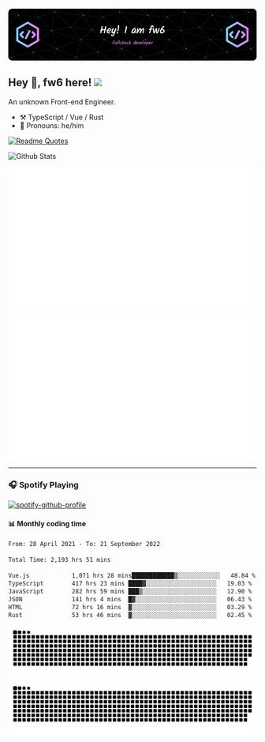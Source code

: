 ![Header](github-header-image.png)

## Hey 👋, fw6 here! <img src="https://github.githubassets.com/images/mona-whisper.gif" height="24" />


An unknown Front-end Engineer.

-   :hammer_and_pick: TypeScript / Vue / Rust
-   :man: Pronouns: he/him


[![Readme Quotes](https://quotes-github-readme.vercel.app/api?type=horizontal&theme=algolia)](https://github.com/piyushsuthar/github-readme-quotes)



![Github Stats](https://github-readme-stats.vercel.app/api?username=fw6&bg_color=30,e96443,904e95&title_color=fff&text_color=fff)

![](https://raw.githubusercontent.com/fw6/github-stats-transparent/output/generated/overview.svg)
![](https://raw.githubusercontent.com/fw6/github-stats-transparent/output/generated/languages.svg)


---

### 🎧 Spotify Playing

<!-- ![spotify-github-profile](/img/default.svg) -->

[![spotify-github-profile](https://spotify-github-profile.vercel.app/api/view?uid=r6wn4hdvypv0lkzyrj0e0pjct&cover_image=true&theme=default&bar_color=53b14f&bar_color_cover=true)](https://github.com/kittinan/spotify-github-profile)
#### :bar_chart: Monthly coding time

<!--START_SECTION:waka-->

```text
From: 28 April 2021 - To: 21 September 2022

Total Time: 2,193 hrs 51 mins

Vue.js            1,071 hrs 28 mins████████████▒░░░░░░░░░░░░   48.84 %
TypeScript        417 hrs 23 mins ████▓░░░░░░░░░░░░░░░░░░░░   19.03 %
JavaScript        282 hrs 59 mins ███▒░░░░░░░░░░░░░░░░░░░░░   12.90 %
JSON              141 hrs 4 mins  █▓░░░░░░░░░░░░░░░░░░░░░░░   06.43 %
HTML              72 hrs 16 mins  ▓░░░░░░░░░░░░░░░░░░░░░░░░   03.29 %
Rust              53 hrs 46 mins  ▓░░░░░░░░░░░░░░░░░░░░░░░░   02.45 %
```

<!--END_SECTION:waka-->




![github contribution grid snake animation](https://raw.githubusercontent.com/platane/platane/output/github-contribution-grid-snake-dark.svg#gh-dark-mode-only)![github contribution grid snake animation](https://raw.githubusercontent.com/platane/platane/output/github-contribution-grid-snake.svg#gh-light-mode-only)

